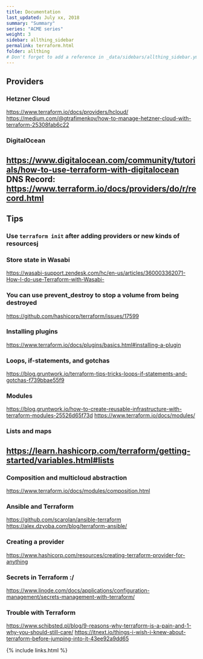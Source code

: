 ```yaml
---
title: Documentation 
last_updated: July xx, 2018
summary: "Summary"
series: "ACME series"
weight: 3
sidebar: allthing_sidebar
permalink: terraform.html
folder: allthing
# Don't forget to add a reference in _data/sidebars/allthing_sidebar.yml and/or _data/topnav.yml 
---
```


## Providers
### Hetzner Cloud
https://www.terraform.io/docs/providers/hcloud/
https://medium.com/@gtrafimenkov/how-to-manage-hetzner-cloud-with-terraform-25308fab6c22

### DigitalOcean
https://www.digitalocean.com/community/tutorials/how-to-use-terraform-with-digitalocean
DNS Record: https://www.terraform.io/docs/providers/do/r/record.html
---

## Tips
### Use `terraform init` after adding providers or new kinds of resourcesj

### Store state in Wasabi
https://wasabi-support.zendesk.com/hc/en-us/articles/360003362071-How-I-do-use-Terraform-with-Wasabi-

### You can use prevent_destroy to stop a volume from being destroyed
https://github.com/hashicorp/terraform/issues/17599

### Installing plugins
https://www.terraform.io/docs/plugins/basics.html#installing-a-plugin

### Loops, if-statements, and gotchas
https://blog.gruntwork.io/terraform-tips-tricks-loops-if-statements-and-gotchas-f739bbae55f9

### Modules
https://blog.gruntwork.io/how-to-create-reusable-infrastructure-with-terraform-modules-25526d65f73d
https://www.terraform.io/docs/modules/

### Lists and maps
https://learn.hashicorp.com/terraform/getting-started/variables.html#lists
---

### Composition and multicloud abstraction
https://www.terraform.io/docs/modules/composition.html

### Ansible and Terraform
https://github.com/scarolan/ansible-terraform
https://alex.dzyoba.com/blog/terraform-ansible/

### Creating a provider
https://www.hashicorp.com/resources/creating-terraform-provider-for-anything

### Secrets in Terraform :/
https://www.linode.com/docs/applications/configuration-management/secrets-management-with-terraform/


### Trouble with Terraform
https://www.schibsted.pl/blog/9-reasons-why-terraform-is-a-pain-and-1-why-you-should-still-care/
https://itnext.io/things-i-wish-i-knew-about-terraform-before-jumping-into-it-43ee92a9dd65


{% include links.html %}
